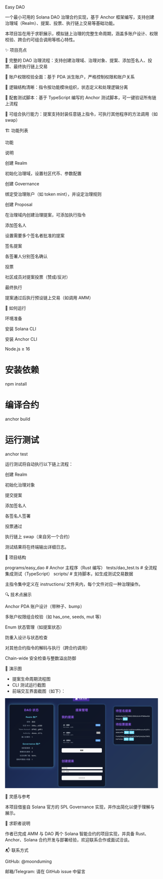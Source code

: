 Easy DAO

一个最小可用的 Solana DAO 治理合约实现，基于 Anchor 框架编写，支持创建治理域（Realm）、提案、投票、执行链上交易等基础功能。

本项目旨在用于求职展示，模拟链上治理的完整生命周期，涵盖多账户设计、权限校验、跨合约可组合调用等核心特性。

✨ 项目亮点

🧩 完整的 DAO 治理流程：支持创建治理域、治理对象、提案、添加签名人、投票、最终执行链上交易

🔐 账户权限校验全面：基于 PDA 派生账户，严格控制权限和账户关系

🧠 逻辑结构清晰：指令按功能模块组织，状态定义和处理逻辑分离

🧪 配套测试脚本：基于 TypeScript 编写的 Anchor 测试脚本，可一键验证所有链上流程

🔄 可组合执行能力：提案支持封装任意链上指令，可执行其他程序的方法调用（如 swap）

🏗️ 功能列表

功能

说明

创建 Realm

初始化治理域，设置社区代币、参数配置

创建 Governance

绑定受治理账户（如 token mint），并设定治理规则

创建 Proposal

在治理域内创建治理提案，可添加执行指令

添加签名人

设置需要多个签名者批准的提案

签名提案

各签署人分别签名确认

投票

社区成员对提案投票（赞成/反对）

最终执行

提案通过后执行预设链上交易（如调用 AMM）

🧪 如何运行

环境准备

安装 Solana CLI

安装 Anchor CLI

Node.js ≥ 16

# 安装依赖
npm install

# 编译合约
anchor build

# 运行测试
anchor test

运行测试将自动执行以下链上流程：

创建 Realm

初始化治理对象

提交提案

添加签名人

各签名人签署

投票通过

执行链上 swap（来自另一个合约）

测试结果将在终端输出详细日志。

📁 项目结构

programs/easy_dao     # Anchor 主程序（Rust 编写）
tests/dao_test.ts     # 全流程集成测试（TypeScript）
scripts/              # 支持脚本，如生成测试交易数据

主指令集中定义在 instructions/ 文件夹内，每个文件对应一种治理操作。

🔍 技术点展示

Anchor PDA 账户设计（带种子、bump）

多账户权限组合校验（如 has_one, seeds, mut 等）

Enum 状态管理（如提案状态）

防重入设计与状态检查

对其他合约指令的解码与执行（跨合约调用）

Chain-wide 安全检查与整数溢出防御

📸 演示图

- 提案生命周期流程图
- CLI 测试运行截图
- 前端交互界面截图（如下）：

![DAO 前端界面](./screenshot.png)

🧠 灵感与参考

本项目借鉴自 Solana 官方的 SPL Governance 实现，并作出简化以便于理解与展示。

🧳 求职者说明

作者已完成 AMM 与 DAO 两个 Solana 智能合约的项目实现，并具备 Rust、Anchor、Solana 合约开发与部署经验，欢迎联系合作或面试洽谈。

📬 联系方式

GitHub: @moonduming

邮箱/Telegram: 请在 GitHub issue 中留言


